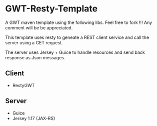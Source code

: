 GWT-Resty-Template
==================

A GWT maven template using the following libs. Feel free to fork !!! Any comment will be be appreciated. 

This template uses resty to geneate a REST client service and call the server using a GET request. 

The server uses Jersey + Guice to handle resources and send back response as Json messages.


Client
-------
  + RestyGWT 

Server
--------
  + Guice
  + Jersey 1.17 (JAX-RS)
  
